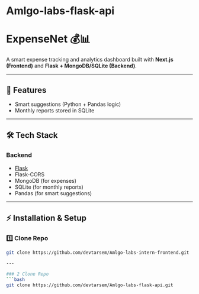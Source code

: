 # Amlgo-labs-flask-api

# ExpenseNet 💰📊
A smart expense tracking and analytics dashboard built with **Next.js (Frontend)** and **Flask + MongoDB/SQLite (Backend)**.  

---

## 🚀 Features
- Smart suggestions (Python + Pandas logic)  
- Monthly reports stored in SQLite  


---

## 🛠️ Tech Stack
### Backend
- [Flask](https://flask.palletsprojects.com/)  
- Flask-CORS  
- MongoDB (for expenses)  
- SQLite (for monthly reports)  
- Pandas (for smart suggestions)  

---

## ⚡ Installation & Setup

### 1️⃣ Clone Repo
```bash
git clone https://github.com/devtarsem/Amlgo-labs-intern-frontend.git

---

### 2 Clone Repo
```bash
git clone https://github.com/devtarsem/Amlgo-labs-flask-api.git

